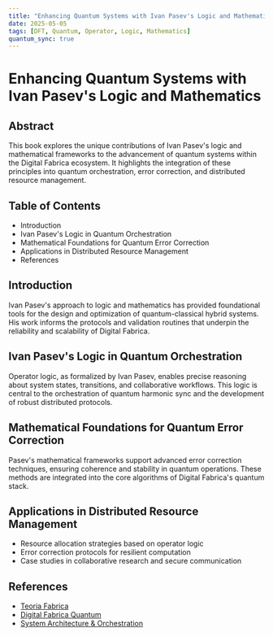 ```yaml
---
title: "Enhancing Quantum Systems with Ivan Pasev's Logic and Mathematics"
date: 2025-05-05
tags: [DFT, Quantum, Operator, Logic, Mathematics]
quantum_sync: true
---
```

# Enhancing Quantum Systems with Ivan Pasev's Logic and Mathematics

## Abstract
This book explores the unique contributions of Ivan Pasev's logic and mathematical frameworks to the advancement of quantum systems within the Digital Fabrica ecosystem. It highlights the integration of these principles into quantum orchestration, error correction, and distributed resource management.

## Table of Contents
- Introduction
- Ivan Pasev's Logic in Quantum Orchestration
- Mathematical Foundations for Quantum Error Correction
- Applications in Distributed Resource Management
- References

## Introduction
Ivan Pasev's approach to logic and mathematics has provided foundational tools for the design and optimization of quantum-classical hybrid systems. His work informs the protocols and validation routines that underpin the reliability and scalability of Digital Fabrica.

## Ivan Pasev's Logic in Quantum Orchestration
Operator logic, as formalized by Ivan Pasev, enables precise reasoning about system states, transitions, and collaborative workflows. This logic is central to the orchestration of quantum harmonic sync and the development of robust distributed protocols.

## Mathematical Foundations for Quantum Error Correction
Pasev's mathematical frameworks support advanced error correction techniques, ensuring coherence and stability in quantum operations. These methods are integrated into the core algorithms of Digital Fabrica's quantum stack.

## Applications in Distributed Resource Management
- Resource allocation strategies based on operator logic
- Error correction protocols for resilient computation
- Case studies in collaborative research and secure communication

## References
- [Teoria Fabrica](../Teoria_Fabrica.md)
- [Digital Fabrica Quantum](../digital_fabrica_quantum.md)
- [System Architecture & Orchestration](../System_Architecture_And_Orchestration.md)

